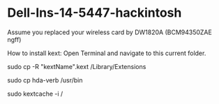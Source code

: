 # Dell-Ins-14-5447-hackintosh

Assume you replaced your wireless card by DW1820A (BCM94350ZAE ngff)

How to install kext:
Open Terminal and navigate to this current folder.

sudo cp -R "kextName".kext /Library/Extensions

sudo cp hda-verb /usr/bin

sudo kextcache -i /